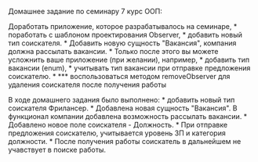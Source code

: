 Домашнее задание по семинару 7 курс ООП:

Доработать приложение, которое разрабатывалось на семинаре,
     *  поработать с шаблоном проектирования Observer,
     *  добавить новый тип соискателя.
     *  Добавить новую сущность "Вакансия", компания должна рассылать вакансии.
     *  Только после этого вы можете усложнить ваше приложение (при желании), например,
     *  добавить тип вакансии (enum),
     *  учитывать тип вакансии при отправке предложения соискателю.
     *  *** воспользоваться методом removeObserver для удаления соискателя после получения работы

В ходе домашнего задания было выполнено:
     *  добавить новый тип соискателя Фрилансер.
     *  Добавлена новая сущность "Вакансия". В функционал компании добавлена возможность рассылать вакансии.
     *  Добавлено новое поле соискателя - Должность.
     *  При отправке предложения соискателю, учитывается уровень ЗП и категория должности.
     *  После получения работы соискатель в дальнейшем не учавствует в поиске работы.
